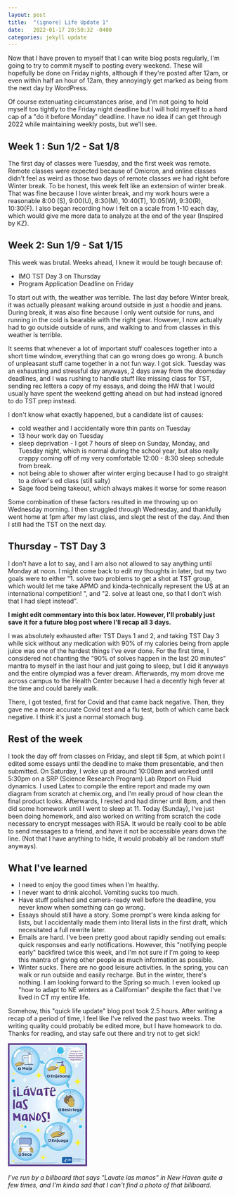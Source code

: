 ```yaml
---
layout: post
title:  "(ignore) Life Update 1"
date:   2022-01-17 20:50:32 -0400
categories: jekyll update
---
```


Now that I have proven to myself that I can write blog posts regularly, I'm going to try to commit myself to posting every weekend. These will hopefully be done on Friday nights, although if they're posted after 12am, or even within half an hour of 12am, they annoyingly get marked as being from the next day by WordPress. 

Of course extenuating circumstances arise, and I'm not going to hold myself too tightly to the Friday night deadline but I will hold myself to a hard cap of a "do it before Monday" deadline. I have no idea if can get through 2022 while maintaining weekly posts, but we'll see.

## Week 1 : Sun 1/2 - Sat 1/8

The first day of classes were Tuesday, and the first week was remote. Remote classes were expected because of Omicron, and online classes didn't feel as weird as those two days of remote classes we had right before Winter break. To be honest, this week felt like an extension of winter break. That was fine because I love winter break, and my work hours were a reasonable 8:00 (S), 9:00(U), 8:30(M), 10:40(T), 10:05(W), 9:30(R), 10:30(F). I also began recording how I felt on a scale from 1-10 each day, which would give me more data to analyze at the end of the year (Inspired by KZ). 

## Week 2: Sun 1/9 - Sat 1/15 
This week was brutal. Weeks ahead, I knew it would be tough because of:
- IMO TST Day 3 on Thursday
- Program Application Deadline on Friday

To start out with, the weather was terrible. The last day before Winter break, it was actually pleasant walking around outside in just a hoodie and jeans. During break, it was also fine because I only went outside for runs, and running in the cold is bearable with the right gear. However, I now actually had to go outside outside of runs, and walking to and from classes in this weather is terrible.

It seems that whenever a lot of important stuff coalesces together into a short time window, everything that can go wrong does go wrong. A bunch of unpleasant stuff came together in a not fun way. I got sick. Tuesday was an exhausting and stressful day anyways, 2 days away from the doomsday deadlines, and I was rushing to handle stuff like missing class for TST, sending rec letters a copy of my essays, and doing the HW that I would usually have spent the weekend getting ahead on but had instead ignored to do TST prep instead. 

I don't know what exactly happened, but a candidate list of causes:
- cold weather and I accidentally wore thin pants on Tuesday
- 13 hour work day on Tuesday
- sleep deprivation - I got 7 hours of sleep on Sunday, Monday, and Tuesday night, which is normal during the school year, but also really crappy coming off of my very comfortable 12:00 - 8:30 sleep schedule from break.
- not being able to shower after winter erging because I had to go straight to a driver's ed class (still salty)
- Sage food being takeout, which always makes it worse for some reason

Some combination of these factors resulted in me throwing up on Wednesday morning. I then struggled through Wednesday, and thankfully went home at 1pm after my last class, and slept the rest of the day. And then I still had the TST on the next day.

## Thursday - TST Day 3

I don't have a lot to say, and I am also not allowed to say anything until Monday at noon. I might come back to edit my thoughts in later, but my two goals were to either "1. solve two problems to get a shot at TST group, which would let me take APMO and kinda-technically represent the US at an international competition! ", and "2. solve at least one, so that I don't wish that I had slept instead".

**I might edit commentary into this box later. However, I'll probably just save it for a future blog post where I'll recap all 3 days.**

I was absolutely exhausted after TST Days 1 and 2, and taking TST Day 3 while sick without any medication with 90% of my calories being from apple juice was one of the hardest things I've ever done. For the first time, I considered not chanting the "90% of solves happen in the last 20 minutes" mantra to myself in the last hour and just going to sleep, but I did it anyways and the entire olympiad was a fever dream. Afterwards, my mom drove me across campus to the Health Center because I had a decently high fever at the time and could barely walk.

There, I got tested, first for Covid and that came back negative. Then, they gave me a more accurate Covid test and a flu test, both of which came back negative. I think it's just a normal stomach bug.

## Rest of the week 

I took the day off from classes on Friday, and slept till 5pm, at which point I edited some essays until the deadline to make them presentable, and then submitted.  On Saturday, I woke up at around 10:00am and worked until 5:30pm on a SRP (Science Research Program) Lab Report on Fluid dynamics. I used Latex to compile the entire report and made my own diagram from scratch at chemix.org, and I'm really proud of how clean the final product looks. Afterwards, I rested and had dinner until 8pm, and then did some homework until I went to sleep at 11. Today (Sunday), I've just been doing homework, and also worked on writing from scratch the code necessary to encrypt messages with RSA. It would be really cool to be able to send messages to a friend, and have it not be accessible years down the line. (Not that I have anything to hide, it would probably all be random stuff anyways). 

## What I've learned 
- I need to enjoy the good times when I'm healthy.
- I never want to drink alcohol. Vomiting sucks too much.
- Have stuff polished and camera-ready well before the deadline, you never know when something can go wrong.
- Essays should still have a story. Some prompt's were kinda asking for lists, but I accidentally made them into literal lists in the first draft, which necesitated a full rewrite later.
- Emails are hard. I've been pretty good about rapidly sending out emails: quick responses and early notifications. However, this "notifying people early" backfired twice this week, and I'm not sure if I'm going to keep this mantra of giving other people as much information as possible.
- Winter sucks. There are no good leisure activities. In the spring, you can walk or run outside and easily recharge. But in the winter, there's nothing. I am looking forward to the Spring so much. I even looked up "how to adapt to NE winters as a Californian" despite the fact that I've lived in CT my entire life.

Somehow, this "quick life update" blog post took 2.5 hours. After writing a recap of a period of time, I feel like I've relived the past two weeks. The writing quality could probably be edited more, but I have homework to do. Thanks for reading, and stay safe out there and try not to get sick!

![image](img2.png)

*I've run by a billboard that says "Lavate las manos" in New Haven quite a few times, and I'm kinda sad that I can't find a photo of that billboard.*